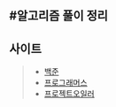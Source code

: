 #알고리즘 풀이 정리
---
## 사이트
> * [백준](https://www.acmicpc.net/)
> * [프로그래머스](https://programmers.co.kr/)
> * [프로젝트오일러](http://euler.synap.co.kr/)
